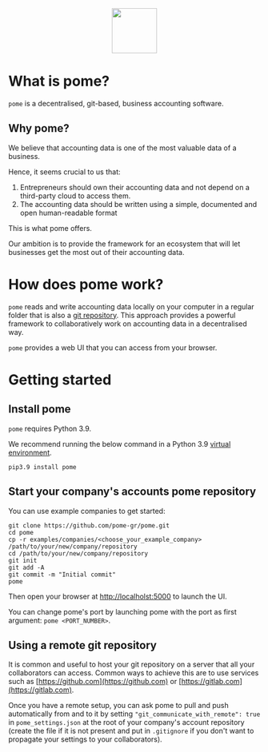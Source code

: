 <div style="text-align: center; width: full; margin: auto;">
<a href="https://pome.gr/">
<img src="https://pome.gr/assets/pome-round.png" width="90px"/>
</a>
</div>

# What is pome?

`pome` is a decentralised, git-based, business accounting software.

## Why pome?

We believe that accounting data is one of the most valuable data of a business.   

Hence, it seems crucial to us that:

1. Entrepreneurs should own their accounting data and not depend on a third-party cloud to access them. 
2. The accounting data should be written using a simple, documented and open human-readable format

This is what pome offers.

Our ambition is to provide the framework for an ecosystem that will let businesses get the most out of their accounting data.

# How does pome work?

`pome` reads and write accounting data locally on your computer in a regular folder that is also a [git repository](https://en.wikipedia.org/wiki/Git). This approach provides a powerful framework to collaboratively work on accounting data in a decentralised way.

`pome` provides a web UI that you can access from your browser.

# Getting started

## Install pome

`pome` requires Python 3.9.

We recommend running the below command in a Python 3.9 [virtual environment](https://realpython.com/python-virtual-environments-a-primer/).

```
pip3.9 install pome
```

## Start your company's accounts pome repository

You can use example companies to get started:

```
git clone https://github.com/pome-gr/pome.git
cd pome
cp -r examples/companies/<choose_your_example_company> /path/to/your/new/company/repository
cd /path/to/your/new/company/repository
git init
git add -A
git commit -m "Initial commit"
pome
```

Then open your browser at [http://localholst:5000](http://localholst:5000) to launch the UI.

You can change pome's port by launching pome with the port as first argument: `pome <PORT_NUMBER>`.

## Using a remote git repository

It is common and useful to host your git repository on a server that all your collaborators can access.
Common ways to achieve this are to use services such as [https://github.com](https://github.com) or [https://gitlab.com](https://gitlab.com).

Once you have a remote setup, you can ask pome to pull and push automatically from and to it by setting `"git_communicate_with_remote": true` in `pome_settings.json` at the root of your company's account repository (create the file if it is not present and put in `.gitignore` if you don't want to propagate your settings to your collaborators). 
